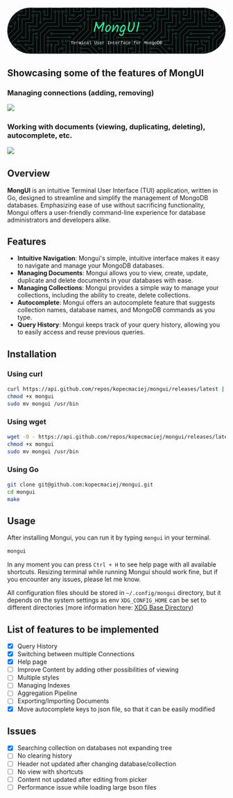 <p align="center"><img src="./assets/mongui_header.png"></p>

## Showcasing some of the features of MongUI

### Managing connections (adding, removing)

![](./assets/manage_connections.gif)

### Working with documents (viewing, duplicating, deleting), autocomplete, etc.

![](./assets/working_with_documents.gif)

## Overview

**MongUI** is an intuitive Terminal User Interface (TUI) application, written in
Go, designed to streamline and simplify the management of MongoDB databases.
Emphasizing ease of use without sacrificing functionality, Mongui offers a
user-friendly command-line experience for database administrators and developers
alike.

## Features

- **Intuitive Navigation**: Mongui's simple, intuitive interface makes it easy
  to navigate and manage your MongoDB databases.
- **Managing Documents**: Mongui allows you to view, create, update, duplicate
  and delete documents in your databases with ease.
- **Managing Collections**: Mongui provides a simple way to manage your
  collections, including the ability to create, delete collections.
- **Autocomplete**: Mongui offers an autocomplete feature that suggests
  collection names, database names, and MongoDB commands as you type.
- **Query History**: Mongui keeps track of your query history, allowing you to
  easily access and reuse previous queries.

## Installation

### Using curl

```bash
curl https://api.github.com/repos/kopecmaciej/mongui/releases/latest | jq -r '.assets[0].browser_download_url' | xargs curl -L -o mongui
chmod +x mongui
sudo mv mongui /usr/bin
```

### Using wget

```bash
wget -O - https://api.github.com/repos/kopecmaciej/mongui/releases/latest | jq -r '.assets[0].browser_download_url' | xargs wget
chmod +x mongui
sudo mv mongui /usr/bin
```

### Using Go

```bash
git clone git@github.com:kopecmaciej/mongui.git
cd mongui
make
```

## Usage

After installing Mongui, you can run it by typing `mongui` in your terminal.

```bash
mongui
```

In any moment you can press `Ctrl + H` to see help page with all available
shortcuts. Resizing terminal while running Mongui should work fine, but if you
encounter any issues, please let me know.

All configuration files should be stored in `~/.config/mongui` directory, but it
depends on the system settings as env `XDG_CONFIG_HOME` can be set to different
directories (more information here:
[XDG Base Directory](https://github.com/adrg/xdg?tab=readme-ov-file#xdg-base-directory))

## List of features to be implemented

- [x] Query History
- [x] Switching between multiple Connections
- [x] Help page
- [ ] Improve Content by adding other possibilities of viewing
- [ ] Multiple styles
- [ ] Managing Indexes
- [ ] Aggregation Pipeline
- [ ] Exporting/Importing Documents
- [x] Move autocomplete keys to json file, so that it can be easily modified

## Issues

- [x] Searching collection on databases not expanding tree
- [ ] No clearing history
- [ ] Header not updated after changing database/collection
- [ ] No view with shortcuts
- [ ] Content not updated after editing from picker
- [ ] Performance issue while loading large bson files

```

```
